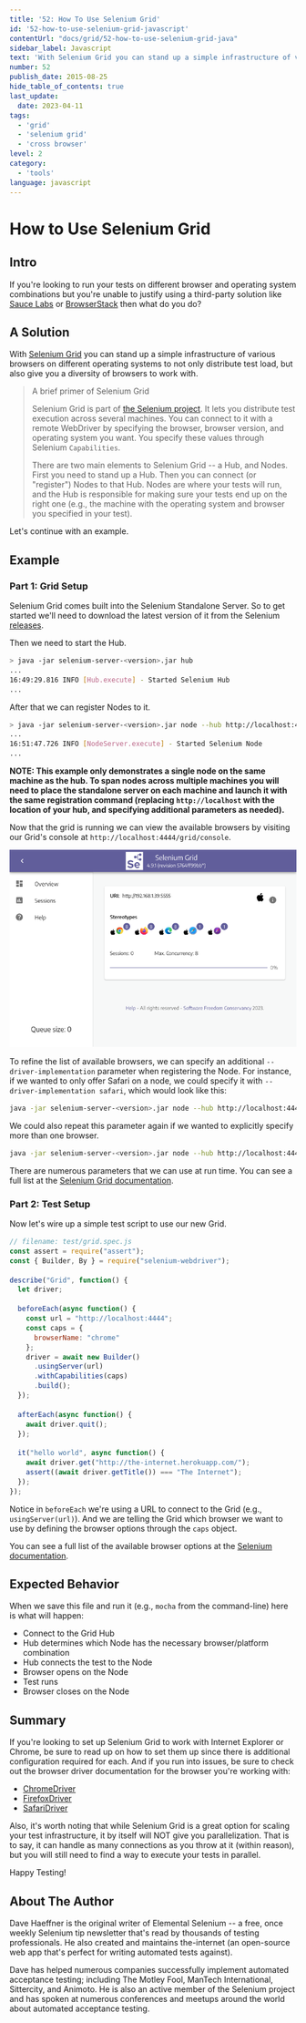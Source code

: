 ```yaml
---
title: '52: How To Use Selenium Grid'
id: '52-how-to-use-selenium-grid-javascript'
contentUrl: "docs/grid/52-how-to-use-selenium-grid-java"
sidebar_label: Javascript 
text: 'With Selenium Grid you can stand up a simple infrastructure of various browsers on different operating systems to not only distribute test load, but also give you a diversity of browsers to work with.'
number: 52
publish_date: 2015-08-25
hide_table_of_contents: true
last_update:
  date: 2023-04-11
tags:
  - 'grid'
  - 'selenium grid'
  - 'cross browser'
level: 2
category:
  - 'tools'
language: javascript
---
```


# How to Use Selenium Grid

## Intro

If you're looking to run your tests on different browser and operating system combinations but you're unable to justify using 
a third-party solution like [Sauce Labs](https://saucelabs.com/) or [BrowserStack](http://www.browserstack.com/) then what 
do you do?

## A Solution

With [Selenium Grid](https://www.selenium.dev/documentation/grid/) you can stand up a simple infrastructure of various browsers on different operating systems to not only distribute test load, but also give you a diversity of browsers to work with.

>A brief primer of Selenium Grid
>
>Selenium Grid is part of [the Selenium project](https://www.selenium.dev/). It lets you distribute test execution across several machines. You can connect to it with a remote WebDriver by specifying the browser, browser version, and operating system you want. You specify these values through Selenium `Capabilities`.
>
>There are two main elements to Selenium Grid -- a Hub, and Nodes. First you need to stand up a Hub. Then you can connect (or "register") Nodes to that Hub. 
>Nodes are where your tests will run, and the Hub is responsible for making sure your tests end up on the right one (e.g., the machine with the operating 
>system and browser you specified in your test).

Let's continue with an example.

## Example

### Part 1: Grid Setup

Selenium Grid comes built into the Selenium Standalone Server. So to get started we'll need to download the latest version of it from the Selenium 
[releases](https://github.com/SeleniumHQ/selenium/releases).

Then we need to start the Hub.

```sh
> java -jar selenium-server-<version>.jar hub 
...
16:49:29.816 INFO [Hub.execute] - Started Selenium Hub
...
```

After that we can register Nodes to it.

```sh
> java -jar selenium-server-<version>.jar node --hub http://localhost:4444
...
16:51:47.726 INFO [NodeServer.execute] - Started Selenium Node
...
```

__NOTE: This example only demonstrates a single node on the same machine as the hub. To span nodes across multiple machines you will need to place the standalone server on each machine and launch it with the same registration command (replacing `http://localhost` with the location of your hub, and specifying additional parameters as needed).__

Now that the grid is running we can view the available browsers by visiting our Grid's console at `http://localhost:4444/grid/console`.

![Grid Console](./../images/grid-console.png)

To refine the list of available browsers, we can specify an additional `--driver-implementation` parameter when registering the Node. 
For instance, if we wanted to only offer Safari on a node, we could specify it with `--driver-implementation safari`, which would look 
like this:

```sh
java -jar selenium-server-<version>.jar node --hub http://localhost:4444 --driver-implementation safari
```

We could also repeat this parameter again if we wanted to explicitly specify more than one browser.

```sh
java -jar selenium-server-<version>.jar node --hub http://localhost:4444 --driver-implementation safari --driver-implementation chrome
```

There are numerous parameters that we can use at run time. You can see a full list at the 
[Selenium Grid documentation](https://www.selenium.dev/documentation/grid/configuration/cli_options/).

### Part 2: Test Setup

Now let's wire up a simple test script to use our new Grid.

```javascript
// filename: test/grid.spec.js
const assert = require("assert");
const { Builder, By } = require("selenium-webdriver");

describe("Grid", function() {
  let driver;

  beforeEach(async function() {
    const url = "http://localhost:4444";
    const caps = {
      browserName: "chrome"
    };
    driver = await new Builder()
      .usingServer(url)
      .withCapabilities(caps)
      .build();
  });

  afterEach(async function() {
    await driver.quit();
  });

  it("hello world", async function() {
    await driver.get("http://the-internet.herokuapp.com/");
    assert((await driver.getTitle()) === "The Internet");
  });
});
```

Notice in `beforeEach` we're using a URL to connect to the Grid (e.g., `usingServer(url)`). And we are telling the Grid which 
browser we want to use by defining the browser options through the `caps` object.

You can see a full list of the available browser options at the [Selenium documentation](https://www.selenium.dev/documentation/webdriver/browsers/).

## Expected Behavior

When we save this file and run it (e.g., `mocha` from the command-line) here is what will happen:

+ Connect to the Grid Hub
+ Hub determines which Node has the necessary browser/platform combination
+ Hub connects the test to the Node
+ Browser opens on the Node
+ Test runs
+ Browser closes on the Node

## Summary

If you're looking to set up Selenium Grid to work with Internet Explorer or Chrome, be sure to read up on how to set them up since there is 
additional configuration required for each. And if you run into issues, be sure to check out the browser driver documentation for the 
browser you're working with:

+ [ChromeDriver](https://chromedriver.chromium.org/)
+ [FirefoxDriver](https://firefox-source-docs.mozilla.org/testing/geckodriver/Support.html)
+ [SafariDriver](https://developer.apple.com/documentation/webkit/about_webdriver_for_safari)

Also, it's worth noting that while Selenium Grid is a great option for scaling your test infrastructure, it by itself will NOT give you 
parallelization. That is to say, it can handle as many connections as you throw at it (within reason), but you will still need to find a 
way to execute your tests in parallel.

Happy Testing!

## About The Author

Dave Haeffner is the original writer of Elemental Selenium -- a free, once weekly Selenium tip newsletter that's read by thousands of 
testing professionals. He also created and maintains the-internet (an open-source web app that's perfect for writing automated tests against).

Dave has helped numerous companies successfully implement automated acceptance testing; including The Motley Fool, ManTech International, 
Sittercity, and Animoto. He is also an active member of the Selenium project and has spoken at numerous conferences and meetups around 
the world about automated acceptance testing.

